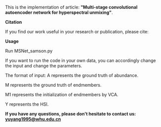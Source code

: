 This is the implementation of article: **"Multi-stage convolutional autoencoder network for hyperspectral unmixing"**.

**Citation**

If you find our work useful in your research or publication, please cite:




**Usage**

Run MSNet_samson.py

If you want to run the code in your own data, you can accordingly change the input and change the parameters.

The format of input:
A represents the ground truth of abundance.

M represents the ground truth of endmembers.

M1 represents the initialization of endmembers by VCA.

Y represents the HSI.

**If you have any questions, please don't hesitate to contact us: yuyang1995@whu.edu.cn**
